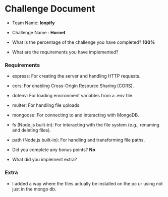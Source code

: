 # Challenge Document

- Team Name: **loopify**
- Challenge Name : **Hornet**

- What is the percentage of the challenge you have completed? **100%**

- What are the requirements you have implemented?

### Requirements

- express: For creating the server and handling HTTP requests.
- cors: For enabling Cross-Origin Resource Sharing (CORS).
- dotenv: For loading environment variables from a .env file.
- multer: For handling file uploads.
- mongoose: For connecting to and interacting with MongoDB.
- fs (Node.js built-in): For interacting with the file system (e.g., renaming and deleting files).
- path (Node.js built-in): For handling and transforming file paths.

- Did you complete any bonus points? **No**

- What did you implement extra?

### Extra

- I added a way where the files actually be installed on the pc ur using not just in the mongo db.
